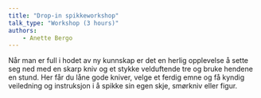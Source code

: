 ```yaml
---
title: "Drop-in spikkeworkshop"
talk_type: "Workshop (3 hours)"
authors:
    - Anette Bergo
---
```

Når man er full i hodet av ny kunnskap er det en herlig opplevelse å sette seg ned med en skarp kniv og et stykke velduftende tre og bruke hendene en stund. Her får du låne gode kniver, velge et ferdig emne og få kyndig veiledning og instruksjon i å spikke sin egen skje, smørkniv eller figur. 
